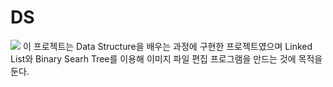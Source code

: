 # DS
<img src="https://img.shields.io/badge/Firebase-FFCA28?style=flat-square&logo=firebase&logoColor=white"/>
이 프로젝트는 Data Structure을 배우는 과정에 구현한 프로젝트였으며
Linked List와 Binary Searh Tree를 이용해 이미지 파일 편집 프로그램을 만드는 것에 목적을 둔다.
